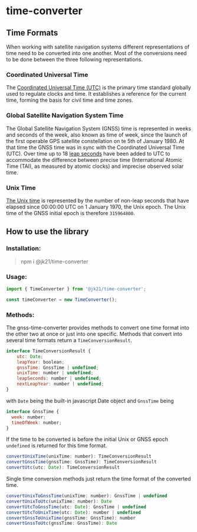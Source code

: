 # time-converter

## Time Formats
When working with satellite navigation systems different representations of time need to be converted into one another. Most of the conversions need to be done between the three following representations.

### Coordinated Universal Time
The [Coordinated Universal Time (UTC)](https://en.wikipedia.org/wiki/Coordinated_Universal_Time) is the primary time standard globally used to regulate clocks and time. It establishes a reference for the current time, forming the basis for civil time and time zones.

### Global Satellite Navigation System Time
The Global Satellite Navigation System (GNSS) time is represented in weeks and seconds of the week, also known as time of week, since the launch of the first operable GPS satellite constellation on te 5th of January 1980.
At that time the GNSS time was in sync with the Coordinated Universal Time (UTC). Over time up to 18 [leap seconds](https://en.wikipedia.org/wiki/Leap_second) have been added to UTC to accommodate the difference between precise time (International Atomic Time (TAI), as measured by atomic clocks) and imprecise observed solar time.

### Unix Time
[The Unix time](https://en.wikipedia.org/wiki/Unix_time) is represented by the number of non-leap seconds that have elapsed since 00:00:00 UTC on 1 January 1970, the Unix epoch. The Unix time of the GNSS initial epoch is therefore `315964800`.

## How to use the library
### Installation:
> npm i @jk21/time-converter

### Usage:
```javascript
import { TimeConverter } from '@jk21/time-converter';

const timeConverter = new TimeConverter();
```

### Methods:
The gnss-time-converter provides methods to convert one time format into the other two at once or just into one specific. 
Methods that convert into several time formats return a `TimeConversionResult`.

```javascript
interface TimeConversionResult {
    utc: Date;
    leapYear: boolean;
    gnssTime: GnssTime | undefined;
    unixTime: number | undefined;
    leapSeconds: number | undefined;
    nextLeapYear: number | undefined;
}
```
with `Date` being the built-in javascript Date object and `GnssTime` being

```javascript
interface GnssTime {
  week: number;
  timeOfWeek: number;
}
```

If the time to be converted is before the initial Unix or GNSS epoch `undefined` is returned for this time format.

```javascript
convertUnixTime(unixTime: number): TimeConversionResult
convertGnssTime(gnssTime: GnssTime): TimeConversionResult
convertUtc(utc: Date): TimeConversionResult
```

Single time conversion methods just return the time format of the converted time.

```javascript
convertUnixToGnssTime(unixTime: number): GnssTime | undefined
convertUnixToUtc(unixTime: number): Date
convertUtcToGnssTime(utc: Date): GnssTime | undefined
convertUtcToUnixTime(utc: Date): number | undefined
convertGnssToUnixTime(gnssTime: GnssTime): number
convertGnssToUtc(gnssTime: GnssTime): Date
```